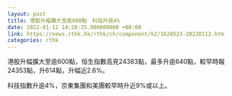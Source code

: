 ```yaml
---
layout: post
title: 港股升幅擴大至逾600點　科指升逾4%
date: 2022-01-12 14:28:25.000000000 +08:00
link: https://news.rthk.hk/rthk/ch/component/k2/1628523-20220112.htm
categories: rthk
---
```


港股升幅擴大至逾600點，恒生指數高見24383點，最多升逾640點，較早時報24353點，升614點，升幅近2.6%。

科技指數升逾4%，京東集團和美團較早時升近9%或以上。

